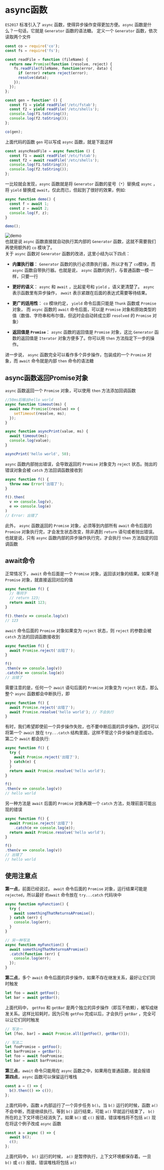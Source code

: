 # async函数
`ES2017` 标准引入了 `async` 函数，使得异步操作变得更加方便。`async` 函数是什么？一句话，它就是 `Generator` 函数的语法糖。
定义一个 `Generator` 函数，依次读取两个文件
```js
const co = require('co');
const fs = require('fs');

const readFile = function (fileName) {
  return new Promise(function (resolve, reject) {
    fs.readFile(fileName, function(error, data) {
      if (error) return reject(error);
      resolve(data);
    });
  });
};

const gen = function* () {
  const f1 = yield readFile('/etc/fstab');
  const f2 = yield readFile('/etc/shells');
  console.log(f1.toString());
  console.log(f2.toString());
};

co(gen);
```
上面代码的函数 `gen` 可以写成 `async` 函数，就是下面这样
```js
const asyncReadFile = async function () {
  const f1 = await readFile('/etc/fstab');
  const f2 = await readFile('/etc/shells');
  console.log(f1.toString());
  console.log(f2.toString());
};
```
一比较就会发现，`async` 函数就是将 `Generator` 函数的星号（`*`）替换成 `async` ，将 `yield` 替换成 `await`，仅此而已，但起到了很好的效果，例如:
```js
async function demo() {
  const f = await 1;
  const z = await 2;
  console.log(f, z);
}

demo();
```
![demo](https://raw.githubusercontent.com/GoFzy/pic-bed/master/demo.png)  
也就是说 `async` 函数直接就自动执行其内部的 `Generator` 函数，这就不需要我们再使用额外的 `co` 模块了。  
关于 `async` 函数对 `Generator` 函数的改进，这里小结为以下四点：
* **内置执行器**： `Generator` 函数的执行必须靠执行器，所以才有了 `co`模块，而 `async` 函数自带执行器。也就是说， `async` 函数的执行，与普通函数一模一样，只要一行
* **更好的语义**： `async` 和 `await` ，比起星号和 `yield` ，语义更清楚了。 `async` 表示函数里有异步操作， `await` 表示紧跟在后面的表达式需要等待结果。

* **更广的适用性**： `co` 模块约定， `yield` 命令后面只能是 `Thunk` 函数或 `Promise` 对象， 而 `async` 函数的 `await` 命令后面，可以是 `Promise` 对象和原始类型的值（数值、字符串和布尔值，但这时会自动转成立即 `resolved` 的 `Promise` 对象）
* **返回值是 ``Promise``**： `async` 函数的返回值是 `Promise` 对象，这比 `Generator` 函数的返回值是 `Iterator` 对象方便多了。你可以用 `then` 方法指定下一步的操作。

进一步说， `async` 函数完全可以看作多个异步操作，包装成的一个 `Promise` 对象，而 `await` 命令就是内部 `then` 命令的语法糖

## async函数返回Promise对象
`async` 函数返回一个 `Promise` 对象，可以使用 `then` 方法添加回调函数
```js
//50ms后输出hello world
async function timeout(ms) {
  await new Promise((resolve) => {
    setTimeout(resolve, ms);
  });
}

async function asyncPrint(value, ms) {
  await timeout(ms);
  console.log(value);
}

asyncPrint('hello world', 50);
```
`async` 函数内部抛出错误，会导致返回的 `Promise` 对象变为 `reject` 状态。抛出的错误对象会被 `catch` 方法回调函数接收到
```js
async function f() {
  throw new Error('出错了');
}

f().then(
  v => console.log(v),
  e => console.log(e)
)
// Error: 出错了
```
此外， `async` 函数返回的 `Promise` 对象，必须等到内部所有 `await` 命令后面的 `Promise` 对象执行完，才会发生状态改变，除非遇到 `return` 语句或者抛出错误。也就是说，只有 `async` 函数内部的异步操作执行完，才会执行 `then` 方法指定的回调函数

## await命令
正常情况下，`await` 命令后面是一个 `Promise` 对象，返回该对象的结果。如果不是 `Promise` 对象，就直接返回对应的值
```js
async function f() {
  // 等同于
  // return 123;
  return await 123;
}

f().then(v => console.log(v))
// 123
```
`await` 命令后面的 `Promise` 对象如果变为 `reject` 状态，则 `reject` 的参数会被 `catch` 方法的回调函数接收到
```js
async function f() {
  await Promise.reject('出错了');
}

f()
.then(v => console.log(v))
.catch(e => console.log(e))
// 出错了
```
需要注意的是，任何一个 `await` 语句后面的 `Promise` 对象变为 `reject` 状态，那么整个 `async` 函数都会中断执行，即
```js
async function f() {
  await Promise.reject('出错了');
  await Promise.resolve('hello world'); // 不会执行
}
```
有时，我们希望即使前一个异步操作失败，也不要中断后面的异步操作。这时可以将第一个 `await` 放在 `try...catch` 结构里面，这样不管这个异步操作是否成功，第二个 `await` 都会执行:
```js
async function f() {
  try {
    await Promise.reject('出错了');
  } catch(e) {
  }
  return await Promise.resolve('hello world');
}

f()
.then(v => console.log(v))
// hello world
```
另一种方法是 `await` 后面的 `Promise` 对象再跟一个 `catch` 方法，处理前面可能出现的错误
```js
async function f() {
  await Promise.reject('出错了')
    .catch(e => console.log(e));
  return await Promise.resolve('hello world');
}

f()
.then(v => console.log(v))
// 出错了
// hello world
```

## 使用注意点
**第一点**，前面已经说过， `await` 命令后面的 `Promise` 对象，运行结果可能是 `rejected`，所以最好 `把await` 命令放在 `try...catch` 代码块中
```js
async function myFunction() {
  try {
    await somethingThatReturnsAPromise();
  } catch (err) {
    console.log(err);
  }
}

// 另一种写法
async function myFunction() {
  await somethingThatReturnsAPromise()
  .catch(function (err) {
    console.log(err);
  });
}
```
**第二点**，多个 `await` 命令后面的异步操作，如果不存在继发关系，最好让它们同时触发
```js
let foo = await getFoo();
let bar = await getBar();
```
上面代码中， `getFoo` 和 `getBar` 是两个独立的异步操作（即互不依赖），被写成继发关系。这样比较耗时，因为只有 `getFoo` 完成以后，才会执行 `getBar` ，完全可以让它们同时触发
```js
// 写法一
let [foo, bar] = await Promise.all([getFoo(), getBar()]);

// 写法二
let fooPromise = getFoo();
let barPromise = getBar();
let foo = await fooPromise;
let bar = await barPromise;
```
**第三点**，`await` 命令只能用在 `async` 函数之中，如果用在普通函数，就会报错  
**第四点**，`async` 函数可以保留运行堆栈
```js
const a = () => {
  b().then(() => c());
};
```
上面代码中，函数 `a` 内部运行了一个异步任务 `b()`。当 `b()` 运行的时候，函数 `a()` 不会中断，而是继续执行。等到 `b()` 运行结束，可能 `a()` 早就运行结束了， `b()` 所在的上下文环境已经消失了。如果 `b()` 或 `c()` 报错，错误堆栈将不包括 `a()` 
现在将这个例子改成 `async` 函数
```js
const a = async () => {
  await b();
  c();
};
```
上面代码中， `b()` 运行的时候， `a()` 是暂停执行，上下文环境都保存着。一旦 `b()` 或 `c()` 报错，错误堆栈将包括 `a()`